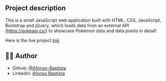 ## Project description
This is a small JavaScript web application built with HTML, CSS, JavaScript, Bootstrap and jQuery, which loads data from an external API (https://pokeapi.co/) to showcase Pokémon data and data points in detail!

Here is the live project [link](https://afonso-baptista.github.io/javascript-app-pokedex/)

## 👨‍💻 Author
- Github: [@Afonso-Baptista](https://github.com/Afonso-Baptista)
- LinkedIn: [Afonso Baptista](https://linkedin.com/in/afonso-baptista)
